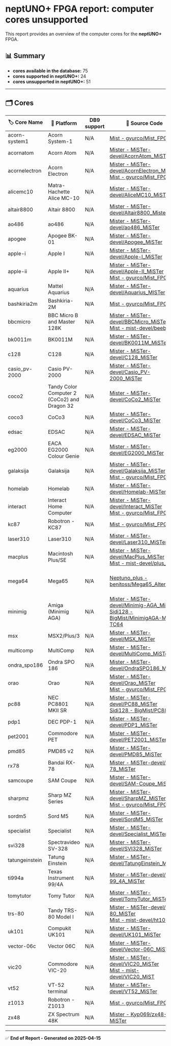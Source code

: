 # neptUNO+ FPGA report: computer cores unsupported

This report provides an overview of the computer cores for the **neptUNO+** FPGA.

## 📊 Summary

- **cores available in the database:** 75
- **cores supported in neptUNO+:** 24
- **cores unsupported in neptUNO+:** 51

---

## 🗂️ Cores

| 🏷️ **Core Name** | 📝 **Platform** | DB9 support | 🔗 **Source Code** | 🗂️ **Database** | 🗒️ **Notes** |
|-------------------|-----------------|-------------|--------------------|------------------|--------------|
| acorn-system1 | Acorn System-1 | N/A | [Mist - gyurco/Mist_FPGA](https://github.com/gyurco/Mist_FPGA/tree/master/Computer_MiST/Acorn%20-%20System1) | gyurco |  |
| acornatom | Acorn Atom | N/A | [Mister - MiSTer-devel/AcornAtom_MiSTer](https://github.com/MiSTer-devel/AcornAtom_MiSTer) | Official_Distribution_MiSTer |  |
| acornelectron | Acorn Electron | N/A | [Mister - MiSTer-devel/AcornElectron_MiSTer](https://github.com/MiSTer-devel/AcornElectron_MiSTer)<br>[Mist - gyurco/Mist_FPGA](https://github.com/gyurco/Mist_FPGA/tree/master/Computer_MiST/Acorn%20-%20Electron_MiST) | Official_Distribution_MiSTer |  |
| alicemc10 | Matra-Hachette Alice MC-10 | N/A | [Mister - MiSTer-devel/AliceMC10_MiSTer](https://github.com/MiSTer-devel/AliceMC10_MiSTer) | Official_Distribution_MiSTer |  |
| altair8800 | Altair 8800 | N/A | [Mister - MiSTer-devel/Altair8800_Mister](https://github.com/MiSTer-devel/Altair8800_Mister) | Official_Distribution_MiSTer |  |
| ao486 | ao486 | N/A | [Mister - MiSTer-devel/ao486_MiSTer](https://github.com/MiSTer-devel/ao486_MiSTer) | Official_Distribution_MiSTer |  |
| apogee | Apogee BK-01 | N/A | [Mister - MiSTer-devel/Apogee_MiSTer](https://github.com/MiSTer-devel/Apogee_MiSTer) | Official_Distribution_MiSTer |  |
| apple-i | Apple I | N/A | [Mister - MiSTer-devel/Apple-I_MiSTer](https://github.com/MiSTer-devel/Apple-I_MiSTer) | Official_Distribution_MiSTer |  |
| apple-ii | Apple II+ | N/A | [Mister - MiSTer-devel/Apple-II_MiSTer](https://github.com/MiSTer-devel/Apple-II_MiSTer)<br>[Mist - gyurco/Mist_FPGA](https://github.com/gyurco/Mist_FPGA/tree/master/Computer_MiST/Apple%20-%202_MiST) | Official_Distribution_MiSTer |  |
| aquarius | Mattel Aquarius | N/A | [Mister - MiSTer-devel/Aquarius_MISTer](https://github.com/MiSTer-devel/Aquarius_MISTer) | Official_Distribution_MiSTer |  |
| bashkiria2m | Bashkiria-2M | N/A | [Mist - gyurco/Mist_FPGA](https://github.com/gyurco/Mist_FPGA/tree/master/Computer_MiST/Bashkiria2M_MiST) |  |  |
| bbcmicro | BBC Micro B and Master 128K | N/A | [Mister - MiSTer-devel/BBCMicro_MiSTer](https://github.com/MiSTer-devel/BBCMicro_MiSTer)<br>[Mist - mist-devel/beeb](https://github.com/mist-devel/beeb) | Official_Distribution_MiSTer |  |
| bk0011m | BK0011M | N/A | [Mister - MiSTer-devel/BK0011M_MiSTer](https://github.com/MiSTer-devel/BK0011M_MiSTer) | Official_Distribution_MiSTer |  |
| c128 | C128 | N/A | [Mister - MiSTer-devel/C128_MiSTer](https://github.com/MiSTer-devel/C128_MiSTer) | Official_Distribution_MiSTer |  |
| casio_pv-2000 | Casio PV-2000 | N/A | [Mister - MiSTer-devel/Casio_PV-2000_MiSTer](https://github.com/MiSTer-devel/Casio_PV-2000_MiSTer) | Official_Distribution_MiSTer |  |
| coco2 | Tandy Color Computer 2 (CoCo2) and Dragon 32 | N/A | [Mister - MiSTer-devel/CoCo2_MiSTer](https://github.com/MiSTer-devel/CoCo2_MiSTer) | Official_Distribution_MiSTer |  |
| coco3 | CoCo3 | N/A | [Mister - MiSTer-devel/CoCo3_MiSTer](https://github.com/MiSTer-devel/CoCo3_MiSTer) | Official_Distribution_MiSTer |  |
| edsac | EDSAC | N/A | [Mister - MiSTer-devel/EDSAC_MiSTer](https://github.com/MiSTer-devel/EDSAC_MiSTer) | Official_Distribution_MiSTer |  |
| eg2000 | EACA EG2000 Colour Genie | N/A | [Mister - MiSTer-devel/EG2000_MiSTer](https://github.com/MiSTer-devel/EG2000_MiSTer) | Official_Distribution_MiSTer |  |
| galaksija | Galaksija | N/A | [Mister - MiSTer-devel/Galaksija_MiSTer](https://github.com/MiSTer-devel/Galaksija_MiSTer)<br>[Mist - gyurco/Mist_FPGA](https://github.com/gyurco/Mist_FPGA/tree/master/Computer_MiST/Galaksija_MiST) | Official_Distribution_MiSTer |  |
| homelab | Homelab | N/A | [Mister - MiSTer-devel/Homelab-MiSTer](https://github.com/MiSTer-devel/Homelab-MiSTer) | Official_Distribution_MiSTer |  |
| interact | Interact Home Computer | N/A | [Mister - MiSTer-devel/Interact_MiSTer](https://github.com/MiSTer-devel/Interact_MiSTer)<br>[Mist - gyurco/Mist_FPGA](https://github.com/gyurco/Mist_FPGA/tree/master/Computer_MiST/Interact_MiST) | Official_Distribution_MiSTer |  |
| kc87 | Robotron - KC87 | N/A | [Mist - gyurco/Mist_FPGA](https://github.com/gyurco/Mist_FPGA/tree/master/Computer_MiST/Robotron%20-%20KC87_MiST) | gyurco |  |
| laser310 | Laser310 | N/A | [Mister - MiSTer-devel/Laser310_MiSTer](https://github.com/MiSTer-devel/Laser310_MiSTer) | Official_Distribution_MiSTer |  |
| macplus | Macintosh Plus/SE | N/A | [Mister - MiSTer-devel/MacPlus_MiSTer](https://github.com/MiSTer-devel/MacPlus_MiSTer)<br>[Mist - mist-devel/plus_too](https://github.com/mist-devel/plus_too) | Official_Distribution_MiSTer |  |
| mega64 | Mega65 | N/A | [Neptuno_plus - benitoss/Mega65_Altera](https://github.com/benitoss/Mega65_Altera) |  | Core neptUNO+ by benitoss |
| minimig | Amiga (Minimig AGA) | N/A | [Mister - MiSTer-devel/Minimig-AGA_MiSTer](https://github.com/MiSTer-devel/Minimig-AGA_MiSTer)<br>[Sidi128 - BigMist/MinimigAGA-MiST-TC64](https://github.com/BigMist/MinimigAGA-MiST-TC64/tree/master) | Official_Distribution_MiSTer |  |
| msx | MSX2/Plus/3 | N/A | [Mister - MiSTer-devel/MSX_MiSTer](https://github.com/MiSTer-devel/MSX_MiSTer) | Official_Distribution_MiSTer |  |
| multicomp | MultiComp | N/A | [Mister - MiSTer-devel/MultiComp_MiSTer](https://github.com/MiSTer-devel/MultiComp_MiSTer) | Official_Distribution_MiSTer |  |
| ondra_spo186 | Ondra SPO 186 | N/A | [Mister - MiSTer-devel/OndraSPO186_MiSTer](https://github.com/MiSTer-devel/OndraSPO186_MiSTer) | Official_Distribution_MiSTer |  |
| orao | Orao | N/A | [Mister - MiSTer-devel/Orao_MiSTer](https://github.com/MiSTer-devel/Orao_MiSTer)<br>[Mist - gyurco/Mist_FPGA](https://github.com/gyurco/Mist_FPGA/tree/master/Computer_MiST/ORAO_MiST) | Official_Distribution_MiSTer |  |
| pc88 | NEC PC8801 MKII SR | N/A | [Mister - MiSTer-devel/PC88_MiSTer](https://github.com/MiSTer-devel/PC88_MiSTer)<br>[Sidi128 - BigMist/PC88](https://github.com/BigMist/PC88) | Official_Distribution_MiSTer |  |
| pdp1 | DEC PDP-1 | N/A | [Mister - MiSTer-devel/PDP1_MiSTer](https://github.com/MiSTer-devel/PDP1_MiSTer) | Official_Distribution_MiSTer |  |
| pet2001 | Commodore PET | N/A | [Mister - MiSTer-devel/PET2001_MiSTer](https://github.com/MiSTer-devel/PET2001_MiSTer) | Official_Distribution_MiSTer |  |
| pmd85 | PMD85 v2 | N/A | [Mister - MiSTer-devel/PMD85_MiSTer](https://github.com/MiSTer-devel/PMD85_MiSTer) | Official_Distribution_MiSTer |  |
| rx78 | Bandai RX-78 | N/A | [Mister - MiSTer-devel/RX-78_MiSTer](https://github.com/MiSTer-devel/RX-78_MiSTer) | Official_Distribution_MiSTer |  |
| samcoupe | SAM Coupe | N/A | [Mister - MiSTer-devel/SAM-Coupe_MiSTer](https://github.com/MiSTer-devel/SAM-Coupe_MiSTer) | Official_Distribution_MiSTer |  |
| sharpmz | Sharp MZ Series | N/A | [Mister - MiSTer-devel/SharpMZ_MiSTer](https://github.com/MiSTer-devel/SharpMZ_MiSTer)<br>[Mist - gyurco/Mist_FPGA](https://github.com/gyurco/Mist_FPGA/tree/master/Computer_MiST/Sharp%20-%20MZ-80_MiST) | Official_Distribution_MiSTer |  |
| sordm5 | Sord M5 | N/A | [Mister - MiSTer-devel/SordM5_MiSTer](https://github.com/MiSTer-devel/SordM5_MiSTer) | Official_Distribution_MiSTer |  |
| specialist | Specialist | N/A | [Mister - MiSTer-devel/Specialist_MiSTer](https://github.com/MiSTer-devel/Specialist_MiSTer) | Official_Distribution_MiSTer |  |
| svi328 | Spectravideo SV-328 | N/A | [Mister - MiSTer-devel/SVI328_MiSTer](https://github.com/MiSTer-devel/SVI328_MiSTer) | Official_Distribution_MiSTer |  |
| tatungeinstein | Tatung Einstein | N/A | [Mister - MiSTer-devel/TatungEinstein_MiSTer](https://github.com/MiSTer-devel/TatungEinstein_MiSTer) | Official_Distribution_MiSTer |  |
| ti994a | Texas Instrument 99/4A | N/A | [Mister - MiSTer-devel/TI-99_4A_MiSTer](https://github.com/MiSTer-devel/TI-99_4A_MiSTer) | Official_Distribution_MiSTer |  |
| tomytutor | Tomy Tutor | N/A | [Mister - MiSTer-devel/TomyTutor_MiSTer](https://github.com/MiSTer-devel/TomyTutor_MiSTer) | Official_Distribution_MiSTer |  |
| trs-80 | Tandy TRS-80 Model I | N/A | [Mister - MiSTer-devel/TRS-80_MiSTer](https://github.com/MiSTer-devel/TRS-80_MiSTer)<br>[Mist - mist-devel/ht1080z](https://github.com/mist-devel/ht1080z) | Official_Distribution_MiSTer |  |
| uk101 | Compukit UK101 | N/A | [Mister - MiSTer-devel/UK101_MiSTer](https://github.com/MiSTer-devel/UK101_MiSTer) | Official_Distribution_MiSTer |  |
| vector-06c | Vector 06C | N/A | [Mister - MiSTer-devel/Vector-06C_MiSTer](https://github.com/MiSTer-devel/Vector-06C_MiSTer) | Official_Distribution_MiSTer |  |
| vic20 | Commodore VIC-20 | N/A | [Mister - MiSTer-devel/VIC20_MiSTer](https://github.com/MiSTer-devel/VIC20_MiSTer)<br>[Mist - mist-devel/VIC20_MiST](https://github.com/mist-devel/VIC20_MiST) | Official_Distribution_MiSTer |  |
| vt52 | VT-52 terminal | N/A | [Mister - MiSTer-devel/VT52_MiSTer](https://github.com/MiSTer-devel/VT52_MiSTer) | Official_Distribution_MiSTer |  |
| z1013 | Robotron - Z1013 | N/A | [Mist - gyurco/Mist_FPGA](https://github.com/gyurco/Mist_FPGA/tree/master/Computer_MiST/Robotron%20-%20Z1013_MiST) | gyurco |  |
| zx48 | ZX Spectrum 48K | N/A | [Mister - Kyp069/zx48-MiSTer](https://github.com/Kyp069/zx48-MiSTer) | Unofficial_Distribution_MiSTer |  |

---

✅ **End of Report - Generated on 2025-04-15**